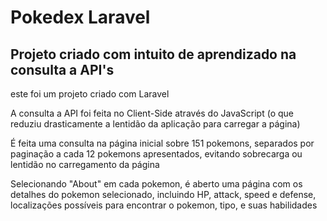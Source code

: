 <h1>Pokedex Laravel</h1>
<h2>Projeto criado com intuito de aprendizado na consulta a API's</h2>

<div>
    <p>este foi um projeto criado com Laravel</p>
    <p>A consulta a API foi feita no Client-Side através do JavaScript (o que reduziu drasticamente a lentidão da aplicação para carregar a página)</p>
    <p>É feita uma consulta na página inicial sobre 151 pokemons, separados por paginação a cada 12 pokemons apresentados, evitando sobrecarga ou lentidão no carregamento da página</p>
    <p>Selecionando "About" em cada pokemon, é aberto uma página com os detalhes do pokemon selecionado, incluindo HP, attack, speed e defense, localizações possíveis para encontrar o pokemon, tipo, e suas habilidades</p>
</div>
